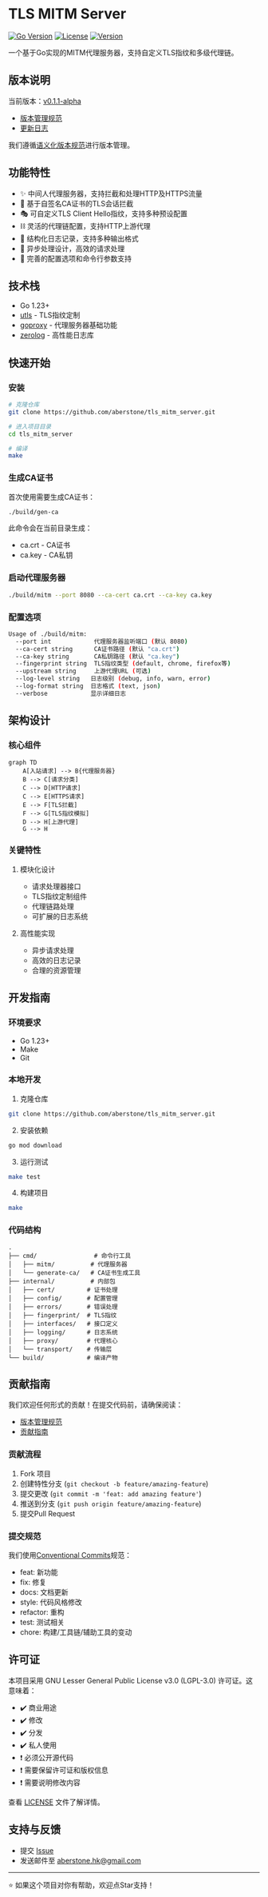# TLS MITM Server

[![Go Version](https://img.shields.io/badge/Go-1.23+-00ADD8?style=flat-square&logo=go)](https://golang.org)
[![License](https://img.shields.io/badge/License-LGPL%20v3-blue.svg)](LICENSE)
[![Version](https://img.shields.io/badge/version-0.1.1--alpha-orange.svg)](VERSION)

一个基于Go实现的MITM代理服务器，支持自定义TLS指纹和多级代理链。

## 版本说明

当前版本：[v0.1.1-alpha](VERSION)

- [版本管理规范](VERSIONING.md)
- [更新日志](CHANGELOG.md)

我们遵循[语义化版本规范](https://semver.org/lang/zh-CN/)进行版本管理。

## 功能特性

- ✨ 中间人代理服务器，支持拦截和处理HTTP及HTTPS流量
- 🔑 基于自签名CA证书的TLS会话拦截
- 🎭 可自定义TLS Client Hello指纹，支持多种预设配置
- ⛓️ 灵活的代理链配置，支持HTTP上游代理
- 📝 结构化日志记录，支持多种输出格式
- 🚀 异步处理设计，高效的请求处理
- 🔧 完善的配置选项和命令行参数支持

## 技术栈

- Go 1.23+
- [utls](https://github.com/refraction-networking/utls) - TLS指纹定制
- [goproxy](https://github.com/elazarl/goproxy) - 代理服务器基础功能
- [zerolog](https://github.com/rs/zerolog) - 高性能日志库

## 快速开始

### 安装

```bash
# 克隆仓库
git clone https://github.com/aberstone/tls_mitm_server.git

# 进入项目目录
cd tls_mitm_server

# 编译
make
```

### 生成CA证书

首次使用需要生成CA证书：

```bash
./build/gen-ca
```

此命令会在当前目录生成：
- ca.crt - CA证书
- ca.key - CA私钥

### 启动代理服务器

```bash
./build/mitm --port 8080 --ca-cert ca.crt --ca-key ca.key
```

### 配置选项

```bash
Usage of ./build/mitm:
  --port int            代理服务器监听端口 (默认 8080)
  --ca-cert string      CA证书路径 (默认 "ca.crt")
  --ca-key string       CA私钥路径 (默认 "ca.key")
  --fingerprint string  TLS指纹类型 (default, chrome, firefox等)
  --upstream string     上游代理URL (可选)
  --log-level string   日志级别 (debug, info, warn, error)
  --log-format string  日志格式 (text, json)
  --verbose            显示详细日志
```

## 架构设计

### 核心组件

```mermaid
graph TD
    A[入站请求] --> B{代理服务器}
    B --> C[请求分类]
    C --> D[HTTP请求]
    C --> E[HTTPS请求]
    E --> F[TLS拦截]
    F --> G[TLS指纹模拟]
    D --> H[上游代理]
    G --> H
```

### 关键特性

1. 模块化设计
   - 请求处理器接口
   - TLS指纹定制组件
   - 代理链路处理
   - 可扩展的日志系统

2. 高性能实现
   - 异步请求处理
   - 高效的日志记录
   - 合理的资源管理

## 开发指南

### 环境要求

- Go 1.23+
- Make
- Git

### 本地开发

1. 克隆仓库
```bash
git clone https://github.com/aberstone/tls_mitm_server.git
```

2. 安装依赖
```bash
go mod download
```

3. 运行测试
```bash
make test
```

4. 构建项目
```bash
make
```

### 代码结构

```
.
├── cmd/                # 命令行工具
│   ├── mitm/          # 代理服务器
│   └── generate-ca/   # CA证书生成工具
├── internal/          # 内部包
│   ├── cert/         # 证书处理
│   ├── config/       # 配置管理
│   ├── errors/       # 错误处理
│   ├── fingerprint/  # TLS指纹
│   ├── interfaces/   # 接口定义
│   ├── logging/      # 日志系统
│   ├── proxy/        # 代理核心
│   └── transport/    # 传输层
└── build/            # 编译产物
```

## 贡献指南

我们欢迎任何形式的贡献！在提交代码前，请确保阅读：

- [版本管理规范](VERSIONING.md)
- [贡献指南](CONTRIBUTING.md)

### 贡献流程

1. Fork 项目
2. 创建特性分支 (`git checkout -b feature/amazing-feature`)
3. 提交更改 (`git commit -m 'feat: add amazing feature'`)
4. 推送到分支 (`git push origin feature/amazing-feature`)
5. 提交Pull Request

### 提交规范

我们使用[Conventional Commits](https://www.conventionalcommits.org/)规范：

- feat: 新功能
- fix: 修复
- docs: 文档更新
- style: 代码风格修改
- refactor: 重构
- test: 测试相关
- chore: 构建/工具链/辅助工具的变动

## 许可证

本项目采用 GNU Lesser General Public License v3.0 (LGPL-3.0) 许可证。这意味着：

- ✔️ 商业用途
- ✔️ 修改
- ✔️ 分发
- ✔️ 私人使用
- ❗ 必须公开源代码
- ❗ 需要保留许可证和版权信息
- ❗ 需要说明修改内容

查看 [LICENSE](LICENSE) 文件了解详情。

## 支持与反馈

- 提交 [Issue](https://github.com/aberstone/tls_mitm_server/issues)
- 发送邮件至 aberstone.hk@gmail.com

---

⭐️ 如果这个项目对你有帮助，欢迎点Star支持！